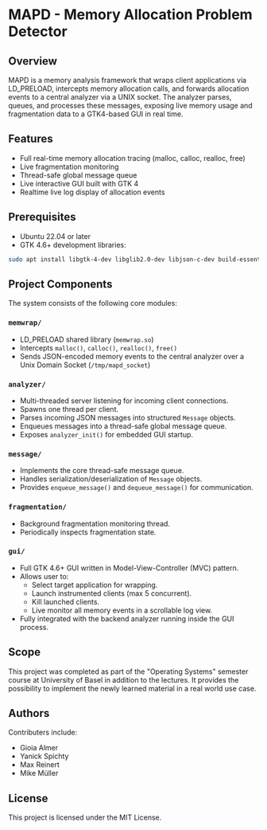 #  MAPD - Memory Allocation Problem Detector

## Overview
MAPD is a memory analysis framework that wraps client applications via LD_PRELOAD, intercepts memory allocation calls, and forwards allocation events to a central analyzer via a UNIX socket. The analyzer parses, queues, and processes these messages, exposing live memory usage and fragmentation data to a GTK4-based GUI in real time.

## Features
- Full real-time memory allocation tracing (malloc, calloc, realloc, free)
- Live fragmentation monitoring
- Thread-safe global message queue
- Live interactive GUI built with GTK 4
- Realtime live log display of allocation events

## Prerequisites

- Ubuntu 22.04 or later
- GTK 4.6+ development libraries:
```bash
sudo apt install libgtk-4-dev libglib2.0-dev libjson-c-dev build-essential cmake
```

## Project Components

The system consists of the following core modules:

### `memwrap/`

- LD_PRELOAD shared library (`memwrap.so`)
- Intercepts `malloc()`, `calloc()`, `realloc()`, `free()`
- Sends JSON-encoded memory events to the central analyzer over a Unix Domain Socket (`/tmp/mapd_socket`)

### `analyzer/`

- Multi-threaded server listening for incoming client connections.
- Spawns one thread per client.
- Parses incoming JSON messages into structured `Message` objects.
- Enqueues messages into a thread-safe global message queue.
- Exposes `analyzer_init()` for embedded GUI startup.

### `message/`

- Implements the core thread-safe message queue.
- Handles serialization/deserialization of `Message` objects.
- Provides `enqueue_message()` and `dequeue_message()` for communication.

### `fragmentation/`

- Background fragmentation monitoring thread.
- Periodically inspects fragmentation state.

### `gui/`

- Full GTK 4.6+ GUI written in Model-View-Controller (MVC) pattern.
- Allows user to:
    - Select target application for wrapping.
    - Launch instrumented clients (max 5 concurrent).
    - Kill launched clients.
    - Live monitor all memory events in a scrollable log view.
- Fully integrated with the backend analyzer running inside the GUI process.

## Scope
This project was completed as part of the "Operating Systems" semester course at University of Basel in addition to
the lectures. It provides the possibility to implement the newly learned material in a real world use case.

## Authors
Contributers include:
- Gioia Almer
- Yanick Spichty
- Max Reinert
-  Mike Müller

## License
This project is licensed under the MIT License.